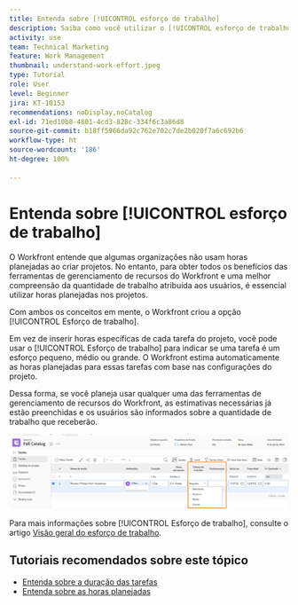 ```yaml
---
title: Entenda sobre [!UICONTROL esforço de trabalho]
description: Saiba como você utilizar o [!UICONTROL esforço de trabalho] para obter uma estimativa rápida das horas planejadas na linha do tempo do projeto.
activity: use
team: Technical Marketing
feature: Work Management
thumbnail: understand-work-effort.jpeg
type: Tutorial
role: User
level: Beginner
jira: KT-10153
recommendations: noDisplay,noCatalog
exl-id: 71ed10b8-4801-4cd3-828c-334f6c3a86d8
source-git-commit: b18ff5966da92c762e702c7de2b020f7a6c692b6
workflow-type: ht
source-wordcount: '186'
ht-degree: 100%

---
```


# Entenda sobre [!UICONTROL esforço de trabalho]

O Workfront entende que algumas organizações não usam horas planejadas ao criar projetos. No entanto, para obter todos os benefícios das ferramentas de gerenciamento de recursos do Workfront e uma melhor compreensão da quantidade de trabalho atribuída aos usuários, é essencial utilizar horas planejadas nos projetos.

Com ambos os conceitos em mente, o Workfront criou a opção [!UICONTROL Esforço de trabalho].

Em vez de inserir horas específicas de cada tarefa do projeto, você pode usar o [!UICONTROL Esforço de trabalho] para indicar se uma tarefa é um esforço pequeno, médio ou grande. O Workfront estima automaticamente as horas planejadas para essas tarefas com base nas configurações do projeto.

Dessa forma, se você planeja usar qualquer uma das ferramentas de gerenciamento de recursos do Workfront, as estimativas necessárias já estão preenchidas e os usuários são informados sobre a quantidade de trabalho que receberão.

![Lista de tarefas do projeto com a coluna [!UICONTROL Esforço de trabalho]](assets/planner-fund-work-effort.png)

Para mais informações sobre [!UICONTROL Esforço de trabalho], consulte o artigo [Visão geral do esforço de trabalho](https://experienceleague.adobe.com/docs/workfront/using/manage-work/tasks/task-information/work-effort.html?lang=pt-BR).

## Tutoriais recomendados sobre este tópico

* [Entenda sobre a duração das tarefas](/help/manage-work/tasks/understand-task-durations.md)
* [Entenda sobre as horas planejadas](/help/manage-work/tasks/understand-planned-hours.md)

